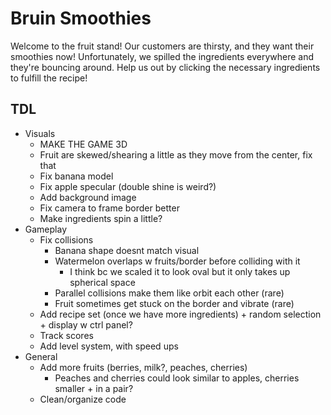 # Bruin Smoothies

Welcome to the fruit stand! Our customers are thirsty, and they want their smoothies now! Unfortunately, we spilled the ingredients everywhere and they're bouncing around. Help us out by clicking the necessary ingredients to fulfill the recipe!

## TDL
- Visuals
  - MAKE THE GAME 3D
  - Fruit are skewed/shearing a little as they move from the center, fix that
  - Fix banana model
  - Fix apple specular (double shine is weird?)
  - Add background image
  - Fix camera to frame border better
  - Make ingredients spin a little?
- Gameplay
  - Fix collisions
    - Banana shape doesnt match visual
    - Watermelon overlaps w fruits/border before colliding with it
      - I think bc we scaled it to look oval but it only takes up spherical space
    - Parallel collisions make them like orbit each other (rare)
    - Fruit sometimes get stuck on the border and vibrate (rare)
  - Add recipe set (once we have more ingredients) + random selection + display w ctrl panel?
  - Track scores
  - Add level system, with speed ups
- General
  - Add more fruits (berries, milk?, peaches, cherries)
    - Peaches and cherries could look similar to apples, cherries smaller + in a pair?
  - Clean/organize code